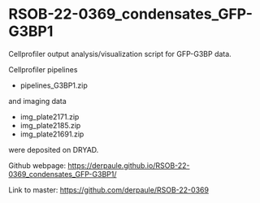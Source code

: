 # RSOB-22-0369_condensates_GFP-G3BP1
Cellprofiler output analysis/visualization script for GFP-G3BP data.
 
Cellprofiler pipelines 

- pipelines_G3BP1.zip 

and imaging data 

- img_plate2171.zip
- img_plate2185.zip
- img_plate21691.zip

were deposited on DRYAD.

Github webpage: https://derpaule.github.io/RSOB-22-0369_condensates_GFP-G3BP1/

Link to master: https://github.com/derpaule/RSOB-22-0369

